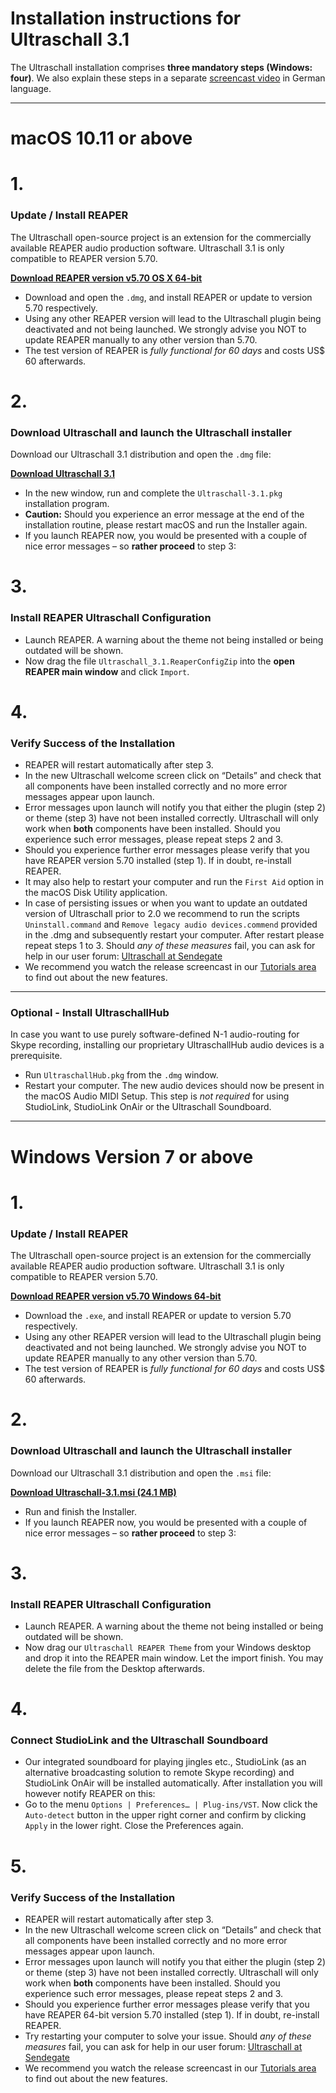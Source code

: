 # Installation instructions for Ultraschall 3.1

The Ultraschall installation comprises **three mandatory steps (Windows: four)**.
We also explain these steps in a separate [screencast video](https://youtu.be/RTshDTPBMes) in German language.

---

# macOS 10.11 or above

# 1.

### Update / Install REAPER

The Ultraschall open-source project is an extension for the commercially available REAPER audio production software. Ultraschall 3.1 is only compatible to REAPER version 5.70.

[**Download REAPER version v5.70 OS X 64-bit**](http://www.reaper.fm/files/5.x/reaper570_x86_64.dmg)

* Download and open the `.dmg`, and install REAPER or update to version 5.70 respectively.
* Using any other REAPER version will lead to the Ultraschall plugin being deactivated and not being launched. We strongly advise you NOT to update REAPER manually to any other version than 5.70.
* The test version of REAPER is _fully functional for 60 days_ and costs US$ 60 afterwards.

# 2.

### Download Ultraschall and launch the Ultraschall installer

Download our Ultraschall 3.1 distribution and open the `.dmg` file:

[**Download Ultraschall 3.1**](http://url.ultraschall-podcast.de/us31)

* In the new window, run and complete the `Ultraschall-3.1.pkg` installation program.
* **Caution:** Should you experience an error message at the end of the installation routine, please restart macOS and run the Installer again.
* If you launch REAPER now, you would be presented with a couple of nice error messages – so **rather proceed** to step 3:

# 3.

### Install REAPER Ultraschall Configuration

* Launch REAPER. A warning about the theme not being installed or being outdated will be shown.
* Now drag the file `Ultraschall_3.1.ReaperConfigZip` into the **open REAPER main window** and click `Import`.

# 4.

### Verify Success of the Installation

* REAPER will restart automatically after step 3.
* In the new Ultraschall welcome screen click on “Details” and check that all components have been installed correctly and no more error messages appear upon launch.
* Error messages upon launch will notify you that either the plugin (step 2) or theme (step 3) have not been installed correctly. Ultraschall will only work when **both** components have been installed. Should you experience such error messages, please repeat steps 2 and 3.
* Should you experience further error messages please verify that you have REAPER version 5.70 installed (step 1). If in doubt, re-install REAPER.
* It may also help to restart your computer and run the `First Aid` option in the macOS Disk Utility application.
* In case of persisting issues or when you want to update an outdated version of Ultraschall prior to 2.0 we recommend to run the scripts `Uninstall.command` and `Remove legacy audio devices.commend` provided in the .dmg and subsequently restart your computer. After restart please repeat steps 1 to 3.
  Should _any of these measures_ fail, you can ask for help in our user forum: [Ultraschall at Sendegate](https://sendegate.de/c/ultraschall)
* We recommend you watch the release screencast in our [Tutorials area](http://ultraschall.fm/tutorials/) to find out about the new features.

---

### Optional - Install UltraschallHub

In case you want to use purely software-defined N-1 audio-routing for Skype recording, installing our proprietary UltraschallHub audio devices is a prerequisite.

* Run `UltraschallHub.pkg` from the `.dmg` window.
* Restart your computer. The new audio devices should now be present in the macOS Audio MIDI Setup.
  This step is _not required_ for using StudioLink, StudioLink OnAir or the Ultraschall Soundboard.

---

# Windows Version 7 or above

# 1.

### Update / Install REAPER

The Ultraschall open-source project is an extension for the commercially available REAPER audio production software. Ultraschall 3.1 is only compatible to REAPER version 5.70.

[**Download REAPER version v5.70 Windows 64-bit**](http://www.reaper.fm/files/5.x/reaper570_x64-install.exe)

* Download the `.exe`, and install REAPER or update to version 5.70 respectively.
* Using any other REAPER version will lead to the Ultraschall plugin being deactivated and not being launched. We strongly advise you NOT to update REAPER manually to any other version than 5.70.
* The test version of REAPER is _fully functional for 60 days_ and costs US$ 60 afterwards.

# 2.

### Download Ultraschall and launch the Ultraschall installer

Download our Ultraschall 3.1 distribution and open the `.msi` file:

[**Download Ultraschall-3.1.msi (24.1 MB)**](http://url.ultraschall-podcast.de/us31win)

* Run and finish the Installer.
* If you launch REAPER now, you would be presented with a couple of nice error messages – so **rather proceed** to step 3:

# 3.

### Install REAPER Ultraschall Configuration

* Launch REAPER. A warning about the theme not being installed or being outdated will be shown.
* Now drag our `Ultraschall REAPER Theme` from your Windows desktop and drop it into the REAPER main window. Let the import finish. You may delete the file from the Desktop afterwards.

# 4.

### Connect StudioLink and the Ultraschall Soundboard

* Our integrated soundboard for playing jingles etc., StudioLink (as an alternative broadcasting solution to remote Skype recording) and StudioLink OnAir will be installed automatically. After installation you will however notify REAPER on this:
* Go to the menu `Options | Preferences… | Plug-ins/VST`. Now click the `Auto-detect` button in the upper right corner and confirm by clicking `Apply` in the lower right. Close the Preferences again.

# 5.

### Verify Success of the Installation

* REAPER will restart automatically after step 3.
* In the new Ultraschall welcome screen click on “Details” and check that all components have been installed correctly and no more error messages appear upon launch.
* Error messages upon launch will notify you that either the plugin (step 2) or theme (step 3) have not been installed correctly. Ultraschall will only work when **both** components have been installed. Should you experience such error messages, please repeat steps 2 and 3.
* Should you experience further error messages please verify that you have REAPER 64-bit version 5.70 installed (step 1). If in doubt, re-install REAPER.
* Try restarting your computer to solve your issue.
  Should _any of these measures_ fail, you can ask for help in our user forum: [Ultraschall at Sendegate](https://sendegate.de/c/ultraschall)
* We recommend you watch the release screencast in our [Tutorials area](http://ultraschall.fm/tutorials/) to find out about the new features.
